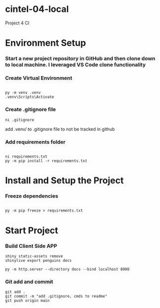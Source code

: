 # cintel-04-local
Project 4 CI 

# Environment Setup 

### Start a new project repository in GitHub and then clone down to local machine. I leveraged VS Code clone functionality

### Create Virtual Environment

```shell

py -m venv .venv
.venv\Scripts\Activate
```

### Create .gitignore file
```shell
ni .gitignore
```
add .venv/ to .gitignore file to not be tracked in github

### Add requirements folder

```shell

ni requirements.txt
py -m pip install -r requirements.txt
```

# Install and Setup the Project

### Freeze dependencies

```shell

py -m pip freeze > requirements.txt
```

# Start Project

### Build Client Side APP
```shell
shiny static-assets remove
shinylive export penguins docs
```

```shell
py -m http.server --directory docs --bind localhost 8008
```

### Git add and commit 

```shell
git add .
git commit -m "add .gitignore, cmds to readme"
git push origin main
```